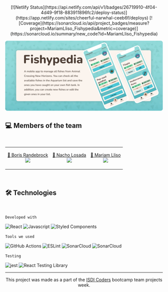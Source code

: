 <p align="center">
  [![Netlify Status](https://api.netlify.com/api/v1/badges/26719910-4f04-4d49-9f18-883911896fc2/deploy-status)](https://app.netlify.com/sites/cheerful-narwhal-ceeb6f/deploys) [![Coverage](https://sonarcloud.io/api/project_badges/measure?project=MariamLliso_Fishypedia&metric=coverage)](https://sonarcloud.io/summary/new_code?id=MariamLliso_Fishypedia)
</p>

<img src=".github/img/fishypedia-github.png" alt="Fishypedia, a mobile app to manage all fishes from Animal Crossing New Horizons">

<br/>

## 💻 Members of the team

<br/>

<table align="center" width=100%>
    <tbody>
        <tr>
            <td>
              <p align="center">
                <a href="https://github.com/BorisMichaelRandebrock" alt="BorisMichaelRandebrock's profile">
                  🔗 Boris Randebrock
                  <br/>
                  <img src="https://github.com/BorisMichaelRandebrock.png" width="50">
                </a>
              </p>
            </td>
            <td>
              <p align="center">
                <a href="https://github.com/NachoLosada"        alt="NachoLosada's profile">
                  🔗 Nacho Losada
                  <br/>
                  <img src="https://github.com/NachoLosada.png" width="50">
                </a>
              </p>
            </td>
            <td>
              <p align="center">
                <a href="https://github.com/MariamLliso" alt="MariamLliso's profile">
                  🔗 Mariam Lliso
                  <br/>
                  <img src="https://github.com/MariamLliso.png" width="50">
                </a>
              </p>
            </td>
        </tr>
    </tbody>
</table>

<br/>

## 🛠 Technologies

<br/>

`Developed with`

<img alt="React" src="https://img.shields.io/badge/-React-61DAFB?style=flat-square&logo=react&logoColor=black" />
<img alt="Javascript" src="https://img.shields.io/badge/-Javascript-F7DF1E?style=flat-square&logo=JavaScript&logoColor=black" /> <img alt="Styled Components" src="https://img.shields.io/badge/-Styled_Components-db7092?style=flat-square&logo=styled-components&logoColor=white" />

`Tools we used`

<img alt="GitHub Actions" src="https://img.shields.io/badge/-GitHub Actions-2088FF?style=flat-square&logo=GitHub Actions&logoColor=white" /> <img alt="ESLint" src="https://img.shields.io/badge/-ESLint-4B32C3?style=flat-square&logo=ESLint&logoColor=white" /> <img alt="SonarCloud" src="https://img.shields.io/badge/-SonarCloud-F3702A?style=flat-square&logo=SonarCloud&logoColor=white" /> <img alt="SonarCloud" src="https://img.shields.io/badge/-Husky Hooks-4D4D4D?style=flat-square&logo=Windows Terminal&logoColor=white" />

`Testing`

<img alt="jest" src="https://img.shields.io/badge/-Jest-C21325?style=flat-square&logo=jest&logoColor=white" />
<img alt="React Testing Library" src="https://img.shields.io/badge/-React Testing Library-C21325?style=flat-square&logo=Testing Library&logoColor=white" />

<br/>
<hr>

<p align="center">
This project was made as a part of the <a href="https://isdicoders.com/" alt="ISDI Coders's website">ISDI Coders</a> bootcamp team projects week. 
</p>
